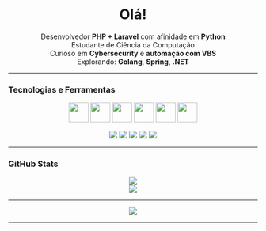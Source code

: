 <h1 align="center">Olá!</h1>

<p align="center">
  Desenvolvedor <strong>PHP + Laravel</strong> com afinidade em <strong> Python </strong> <br>
  Estudante de Ciência da Computação <br>
  Curioso em <strong>Cybersecurity</strong> e <strong>automação com VBS</strong> <br>
  Explorando: <strong>Golang</strong>, <strong>Spring</strong>, <strong>.NET</strong>
</p>

---

### Tecnologias e Ferramentas

<p align="center">
  <img src="https://cdn.jsdelivr.net/gh/devicons/devicon/icons/php/php-original.svg" width="40"/>
  <img src="https://cdn.jsdelivr.net/gh/devicons/devicon/icons/laravel/laravel-plain.svg" width="40"/>
  <img src="https://cdn.jsdelivr.net/gh/devicons/devicon/icons/python/python-original.svg" width="40"/>
  <img src="https://cdn.jsdelivr.net/gh/devicons/devicon/icons/javascript/javascript-original.svg" width="40"/>
  <img src="https://cdn.jsdelivr.net/gh/devicons/devicon/icons/mysql/mysql-original.svg" width="40"/>
  <img src="https://cdn.jsdelivr.net/gh/devicons/devicon/icons/git/git-original.svg" width="40"/>
</p>

<p align="center">
  <img src="https://img.shields.io/badge/PHP-777BB4?style=for-the-badge&logo=php&logoColor=white"/>
  <img src="https://img.shields.io/badge/Laravel-FF2D20?style=for-the-badge&logo=laravel&logoColor=white"/>
  <img src="https://img.shields.io/badge/Python-3776AB?style=for-the-badge&logo=python&logoColor=white"/>
  <img src="https://img.shields.io/badge/JavaScript-F7DF1E?style=for-the-badge&logo=javascript&logoColor=black"/>
  <img src="https://img.shields.io/badge/MySQL-4479A1?style=for-the-badge&logo=mysql&logoColor=white"/>
</p>

---


### GitHub Stats

<p align="center">
  <img src="https://github-readme-stats.vercel.app/api?username=jjoaop&show_icons=true&theme=radical" />
  <br>
  <img src="https://github-readme-stats.vercel.app/api/top-langs/?username=jjoaop&layout=compact&theme=radical" />
</p>

---

<p align="center">
  <a href="https://br.linkedin.com/in/joaosilva2k" target="_blank"><img src="https://img.shields.io/badge/LinkedIn-0A66C2?style=for-the-badge&logo=linkedin&logoColor=white"/></a>
</p>

---
